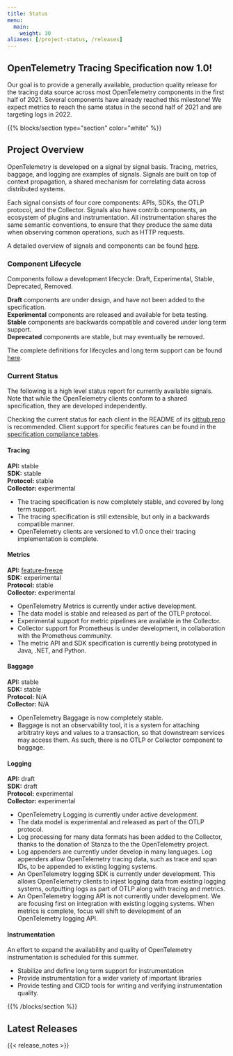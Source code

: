 ```yaml
---
title: Status
menu:
  main:
    weight: 30
aliases: [/project-status, /releases]
---
```


<a class="td-offset-anchor"></a>
<section class="row td-box td-box--1 position-relative td-box--gradient td-box--height-auto">
  <div class="container text-center td-arrow-down">
    <h1>OpenTelemetry Tracing Specification now 1.0!</h1>
    <span class="h4 mb-0">
      <p>Our goal is to provide a generally available, production quality
      release for the tracing data source across most OpenTelemetry components
      in the first half of 2021. Several components have already reached this
      milestone! We expect metrics to reach the same status in the second half
      of 2021 and are targeting logs in 2022.</p>
    </span>
  </div>
</section>

{{% blocks/section type="section" color="white" %}}

## Project Overview

OpenTelemetry is developed on a signal by signal basis. Tracing, metrics, baggage, and logging are examples of signals.
Signals are built on top of context propagation, a shared mechanism for correlating data across distributed systems.

Each signal consists of four core components: APIs, SDKs, the OTLP protocol, and the Collector. Signals also have contrib components, an ecosystem of plugins and instrumentation.
All instrumentation shares the same semantic conventions, to ensure that they produce the same data when observing common operations, such as HTTP requests.

A detailed overview of signals and components can be found [here](https://github.com/open-telemetry/opentelemetry-specification/blob/main/specification/overview.md).

### Component Lifecycle

Components follow a development lifecycle: Draft, Experimental, Stable, Deprecated, Removed.  

**Draft** components are under design, and have not been added to the specification.  
**Experimental** components are released and available for beta testing.  
**Stable** components are backwards compatible and covered under long term support.  
**Deprecated** components are stable, but may eventually be removed.

The complete definitions for lifecycles and long term support can be found [here](https://github.com/open-telemetry/opentelemetry-specification/blob/main/specification/versioning-and-stability.md).

### Current Status

The following is a high level status report for currently available signals. Note that while the OpenTelemetry clients conform to a shared specification, they are developed independently.

Checking the current status for each client in the README of its [github repo](https://github.com/open-telemetry) is recommended. Client support for specific features can be found in the [specification compliance tables](https://github.com/open-telemetry/opentelemetry-specification/blob/main/spec-compliance-matrix.md).

#### Tracing

**API:** stable  
**SDK:** stable  
**Protocol:** stable  
**Collector:** experimental  

* The tracing specification is now completely stable, and covered by long term support.
* The tracing specification is still extensible, but only in a backwards compatible manner.
* OpenTelemetry clients are versioned to v1.0 once their tracing implementation is complete.

#### Metrics

**API:** [feature-freeze](https://github.com/open-telemetry/opentelemetry-specification/blob/main/specification/document-status.md#feature-freeze)  
**SDK:** experimental  
**Protocol:** stable  
**Collector:** experimental  

* OpenTelemetry Metrics is currently under active development.
* The data model is stable and released as part of the OTLP protocol.
* Experimental support for metric pipelines are available in the Collector.
* Collector support for Prometheus is under development, in collaboration with the Prometheus community.
* The metric API and SDK specification is currently being prototyped in Java, .NET, and Python.

#### Baggage

**API:** stable  
**SDK:** stable  
**Protocol:** N/A  
**Collector:** N/A  

* OpenTelemetry Baggage is now completely stable.
* Baggage is not an observability tool, it is a system for attaching arbitratry keys and values to a transaction, so that downstream services may access them. As such, there is no OTLP or Collector component to baggage.

#### Logging

**API:** draft  
**SDK:** draft  
**Protocol:** experimental  
**Collector:** experimental

* OpenTelemetry Logging is currently under active development.
* The data model is experimental and released as part of the OTLP protocol.
* Log processing for many data formats has been added to the Collector, thanks to the donation of Stanza to the the OpenTelemetry project.
* Log appenders are currently under develop in many languages. Log appenders allow OpenTelemetry tracing data, such as trace and span IDs, to be appended to existing logging systems.
* An OpenTelemetry logging SDK is currently under development. This allows OpenTelemetry clients to injest logging data from existing logging systems, outputting logs as part of OTLP along with tracing and metrics.
* An OpenTelemetry logging API is not currently under development. We are focusing first on integration with existing logging systems. When metrics is complete, focus will shift to development of an OpenTelemetry logging API.

#### Instrumentation

An effort to expand the availability and quality of OpenTelemetry instrumentation is scheduled for this summer.

* Stabilize and define long term support for instrumentation
* Provide instrumentation for a wider variety of important libraries
* Provide testing and CICD tools for writing and verifying instrumentation quality.

{{% /blocks/section %}}

<section class="row td-box">
  <div class="col">
    <div class="row section">
      <h2>Latest Releases</h2>
      {{< release_notes >}}
    </div>
  </div>
</section>
